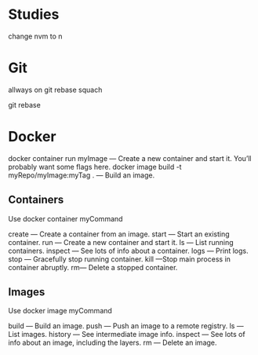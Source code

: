 # Studies
change nvm to n

# Git
allways on git 
rebase
squach

git rebase <current Tag>

# Docker
docker container run myImage — Create a new container and start it. You’ll probably want some flags here.
docker image build -t myRepo/myImage:myTag . — Build an image.

## Containers
Use docker container myCommand

create — Create a container from an image.
start — Start an existing container.
run — Create a new container and start it.
ls — List running containers.
inspect — See lots of info about a container.
logs — Print logs.
stop — Gracefully stop running container.
kill —Stop main process in container abruptly.
rm— Delete a stopped container.

## Images
Use docker image myCommand

build — Build an image.
push — Push an image to a remote registry.
ls — List images.
history — See intermediate image info.
inspect — See lots of info about an image, including the layers.
rm — Delete an image.
